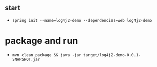 ## start

- ``spring init --name=log4j2-demo --dependencies=web log4j2-demo``

# package and run

- ``mvn clean package && java -jar target/log4j2-demo-0.0.1-SNAPSHOT.jar``